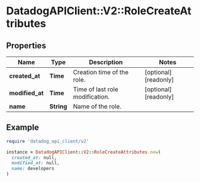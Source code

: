 # DatadogAPIClient::V2::RoleCreateAttributes

## Properties

| Name            | Type       | Description                     | Notes                |
| --------------- | ---------- | ------------------------------- | -------------------- |
| **created_at**  | **Time**   | Creation time of the role.      | [optional][readonly] |
| **modified_at** | **Time**   | Time of last role modification. | [optional][readonly] |
| **name**        | **String** | Name of the role.               |                      |

## Example

```ruby
require 'datadog_api_client/v2'

instance = DatadogAPIClient::V2::RoleCreateAttributes.new(
  created_at: null,
  modified_at: null,
  name: developers
)
```

